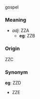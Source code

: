 gospel
### Meaning
+ _adj_: ZZA
    + __eg__: ZZB

### Origin

ZZC

### Synonym

__eg__: ZZD

+ ZZE



